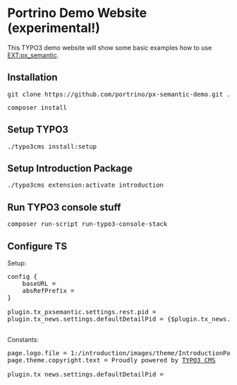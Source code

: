 # Portrino Demo Website (experimental!)

This TYPO3 demo website will show some basic examples how to use [EXT:px_semantic](https://github.com/portrino/px_semantic/).
## Installation

<pre>
git clone https://github.com/portrino/px-semantic-demo.git .
</pre>

<pre>
composer install
</pre>

## Setup TYPO3

<pre>
./typo3cms install:setup
</pre>

## Setup Introduction Package

<pre>
./typo3cms extension:activate introduction
</pre>

## Run TYPO3 console stuff

<pre>
composer run-script run-typo3-console-stack
</pre>


## Configure TS

Setup:
<pre>
config {
    baseURL = 
    absRefPrefix = 
}

plugin.tx_pxsemantic.settings.rest.pid = 
plugin.tx_news.settings.defaultDetailPid = {$plugin.tx_news.settings.defaultDetailPid}

</pre>

Constants:
<pre>
page.logo.file = 1:/introduction/images/theme/IntroductionPackage.png
page.theme.copyright.text = Proudly powered by <a href="http://www.typo3.org" target="_blank">TYPO3 CMS</a>

plugin.tx_news.settings.defaultDetailPid =
</pre>